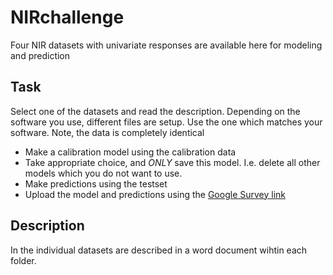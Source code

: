 # NIRchallenge
Four NIR datasets with univariate responses are available here for modeling and prediction

## Task

Select one of the datasets and read the description. 
Depending on the software you use, different files are setup. Use the one which matches your software. Note, the data is completely identical

* Make a calibration model using the calibration data
* Take appropriate choice, and _ONLY_ save this model. I.e. delete all other models which you do not want to use. 
* Make predictions using the testset
* Upload the model and predictions using the [Google Survey link](https://goo.gl/forms/7brJUx2amox6iuyB3) 

## Description
In the individual datasets are described in a word document wihtin each folder. 



